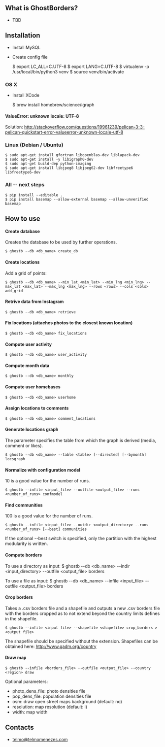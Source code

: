 ## What is GhostBorders? ##

* TBD

## Installation ##

* Install MySQL
* Create config file


    $ export LC_ALL=C.UTF-8
    $ export LANG=C.UTF-8
    $ virtualenv -p /usr/local/bin/python3 venv
    $ source venv/bin/activate

### OS X ###

* Install XCode


    $ brew install homebrew/science/igraph

#### ValueError: unknown locale: UTF-8 ####

Solution:
http://stackoverflow.com/questions/19961239/pelican-3-3-pelican-quickstart-error-valueerror-unknown-locale-utf-8

### Linux (Debian / Ubuntu) ###

    $ sudo apt-get install gfortran libopenblas-dev liblapack-dev
    $ sudo apt-get install -y libigraph0-dev
    $ sudo apt-get build-dep python-imaging
    $ sudo apt-get install libjpeg8 libjpeg62-dev libfreetype6 libfreetype6-dev

### All -- next steps ###

    $ pip install --editable .
    $ pip install basemap --allow-external basemap --allow-unverified basemap

## How to use ##

#### Create database ####

Creates the database to be used by further operations.

    $ ghostb --db <db_name> create_db

#### Create locations ####

Add a grid of points:

    $ ghostb --db <db_name> --min_lat <min_lat> --min_lng <min_lng> --max_lat <max_lat> --max_lng <max_lng> --rows <rows> --cols <cols> add_grid

#### Retrive data from Instagram ####

    $ ghostb --db <db_name> retrieve

#### Fix locations (attaches photos to the closest known location) ####

    $ ghostb --db <db_name> fix_locations

#### Compute user activity ####

    $ ghostb --db <db_name> user_activity

#### Compute month data ####

    $ ghostb --db <db_name> monthly

#### Compute user homebases ####

    $ ghostb --db <db_name> userhome

#### Assign locations to comments ####

    $ ghostb --db <db_name> comment_locations

#### Generate locations graph ####

The <table> parameter specifies the table from which the graph is derived (media, comment or likes).

    $ ghostb --db <db_name> --table <table> [--directed] [--bymonth] locsgraph

#### Normalize with configuration model ####

10 is a good value for the number of runs.

    $ ghostb --infile <input_file> --outfile <output_file> --runs <number_of_runs> confmodel

#### Find communities ####

100 is a good value for the number of runs.

    $ ghostb --infile <input_file> --outdir <output_directory> --runs <number_of_runs> [--best] communities

If the optional --best switch is specified, only the partition with the highest modularity is written. 

#### Compute borders ####

To use a directory as input:
    $ ghostb --db <db_name> --indir <input_directory> --outfile <output_file> borders

To use a file as input:
    $ ghostb --db <db_name> --infile <input_file> --outfile <output_file> borders

#### Crop borders ####

Takes a .csv borders file and a shapefile and outputs a new .csv borders file with the borders cropped as to not extend beyond the country limits defines in the shapefile.

    $ ghostb --infile <input file> --shapefile <shapefile> crop_borders > <output file>

The shapefile should be specified without the extension. Shapefiles can be obtained here:
http://www.gadm.org/country

#### Draw map ####

    $ ghostb --infile <borders_file> --outfile <output_file> --country <region> draw

Optional parameters:
* photo_dens_file: photo densities file
* pop_dens_file: population densities file
* osm: draw open street maps background (default: no)
* resolution: map resolution (default: i)
* width: map width

## Contacts ##

* telmo@telmomenezes.com